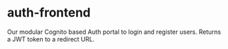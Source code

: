 # auth-frontend
Our modular Cognito based Auth portal to login and register users. Returns a JWT token to a redirect URL.
